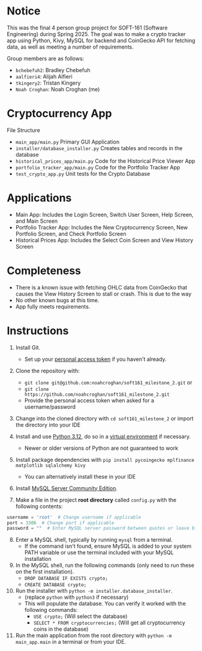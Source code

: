 # Notice

This was the final 4 person group project for SOFT-161 (Software Engineering) during Spring 2025. The goal was to make a crypto tracker app using Python, Kivy, MySQL for backend and CoinGecko API for fetching data, as well as meeting a number of requirements.

Group members are as follows:

- `bchebefuh2`: Bradley Chebefuh
- `aalfieri4`: Alijah Alfieri
- `tkingery2`: Tristan Kingery
- `Noah Croghan`: Noah Croghan (me)

# Cryptocurrency App

File Structure

- `main_app/main.py` Primary GUI Application
- `installer/database_installer.py` Creates tables and records in the database
- `historical_prices_app/main.py` Code for the Historical Price Viewer App
- `portfolio_tracker_app/main.py` Code for the Portfolio Tracker App
- `test_crypto_app.py` Unit tests for the Crypto Database

# Applications

- Main App: Includes the Login Screen, Switch User Screen, Help Screen, and Main Screen
- Portfolio Tracker App: Includes the New Cryptocurrency Screen, New Portfolio Screen, and Check Portfolio Screen
- Historical Prices App: Includes the Select Coin Screen and View History Screen

# Completeness

- There is a known issue with fetching OHLC data from CoinGecko that causes the View History Screen to stall or crash.
  This is due to the way
- No other known bugs at this time.
- App fully meets requirements.

# Instructions

1. Install Git.
    - Set up your [personal access token](https://docs.gitlab.com/user/profile/personal_access_tokens/) if you haven't
      already.
2. Clone the repository with:
    - `git clone git@github.com:noahcroghan/soft161_milestone_2.git` or
    - `git clone https://github.com/noahcroghan/soft161_milestone_2.git`
    - Provide the personal access token when asked for a username/password

3. Change into the cloned directory with `cd soft161_milestone_2` or import the directory into your IDE
4. Install and use [Python 3.12](https://www.python.org/downloads/), do so in
   a [virtual environment](https://docs.python.org/3/library/venv.html) if necessary.
    - Newer or older versions of Python are not guaranteed to work
5. Install package dependencies with `pip install pycoingecko mplfinance matplotlib sqlalchemy kivy`
    - You can alternatively install these in your IDE
6. Install [MySQL Server Community Edition](https://dev.mysql.com/downloads/mysql/).
7. Make a file in the project **root directory** called `config.py` with the following contents:

```python
username = 'root'  # Change username if applicable
port = 3306  # Change port if applicable
password = ""  # Enter MySQL server password between quotes or leave blank
```

8. Enter a MySQL shell, typically by running `mysql` from a terminal.
    - If the command isn't found, ensure MySQL is added to your system PATH variable or use the terminal included with
      your MySQL installation
9. In the MySQL shell, run the following commands (only need to run these on the first installation).
    - `DROP DATABASE IF EXISTS crypto;`
    - `CREATE DATABASE crypto;`
10. Run the installer with `python -m installer.database_installer`.
    - (replace `python` with `python3` if necessary)
    - This will populate the database. You can verify it worked with the following commands:
        - `USE crypto;` (Will select the database)
        - `SELECT * FROM cryptocurrencies;` (Will get all cryptocurrency coins in the database)
11. Run the main application from the root directory with `python -m main_app.main` in a terminal or from your IDE.
